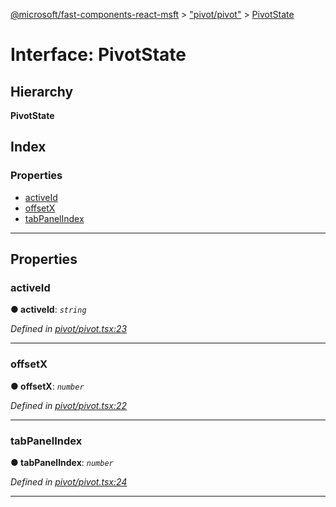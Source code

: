 [@microsoft/fast-components-react-msft](../README.md) > ["pivot/pivot"](../modules/_pivot_pivot_.md) > [PivotState](../interfaces/_pivot_pivot_.pivotstate.md)

# Interface: PivotState

## Hierarchy

**PivotState**

## Index

### Properties

* [activeId](_pivot_pivot_.pivotstate.md#activeid)
* [offsetX](_pivot_pivot_.pivotstate.md#offsetx)
* [tabPanelIndex](_pivot_pivot_.pivotstate.md#tabpanelindex)

---

## Properties

<a id="activeid"></a>

###  activeId

**● activeId**: *`string`*

*Defined in [pivot/pivot.tsx:23](https://github.com/Microsoft/fast-dna/blob/164dd3ca/packages/fast-components-react-msft/src/pivot/pivot.tsx#L23)*

___
<a id="offsetx"></a>

###  offsetX

**● offsetX**: *`number`*

*Defined in [pivot/pivot.tsx:22](https://github.com/Microsoft/fast-dna/blob/164dd3ca/packages/fast-components-react-msft/src/pivot/pivot.tsx#L22)*

___
<a id="tabpanelindex"></a>

###  tabPanelIndex

**● tabPanelIndex**: *`number`*

*Defined in [pivot/pivot.tsx:24](https://github.com/Microsoft/fast-dna/blob/164dd3ca/packages/fast-components-react-msft/src/pivot/pivot.tsx#L24)*

___

